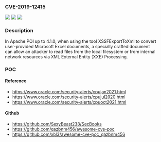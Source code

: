 ### [CVE-2019-12415](https://cve.mitre.org/cgi-bin/cvename.cgi?name=CVE-2019-12415)
![](https://img.shields.io/static/v1?label=Product&message=Apache%20POI&color=blue)
![](https://img.shields.io/static/v1?label=Version&message=n%2Fa&color=blue)
![](https://img.shields.io/static/v1?label=Vulnerability&message=Information%20Disclosure&color=brighgreen)

### Description

In Apache POI up to 4.1.0, when using the tool XSSFExportToXml to convert user-provided Microsoft Excel documents, a specially crafted document can allow an attacker to read files from the local filesystem or from internal network resources via XML External Entity (XXE) Processing.

### POC

#### Reference
- https://www.oracle.com/security-alerts/cpujan2021.html
- https://www.oracle.com/security-alerts/cpujul2020.html
- https://www.oracle.com/security-alerts/cpuoct2021.html

#### Github
- https://github.com/SexyBeast233/SecBooks
- https://github.com/qazbnm456/awesome-cve-poc
- https://github.com/xbl3/awesome-cve-poc_qazbnm456

